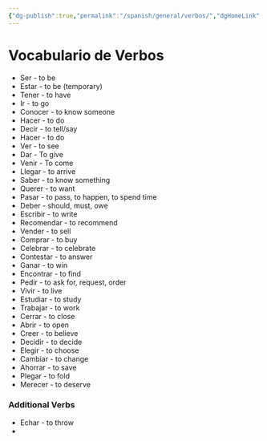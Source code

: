 ```yaml
---
{"dg-publish":true,"permalink":"/spanish/general/verbos/","dgHomeLink":true,"dgPassFrontmatter":false,"dgShowLocalGraph":true}
---
```


# Vocabulario de Verbos
- Ser - to be
- Estar - to be (temporary)
- Tener - to have
- Ir - to go
- Conocer - to know someone
- Hacer - to do
- Decir - to tell/say
- Hacer - to do
- Ver - to see
- Dar - To give
- Venir - To come
- Llegar - to arrive
- Saber - to know something
- Querer - to want
- Pasar - to pass, to happen, to spend time
- Deber - should, must, owe
- Escribir - to write
- Recomendar - to recommend
- Vender - to sell
- Comprar - to buy
- Celebrar - to celebrate
- Contestar - to answer
- Ganar - to win
- Encontrar - to find
- Pedir - to ask for, request, order
- Vivir - to live
- Estudiar - to study
- Trabajar - to work
- Cerrar - to close
- Abrir - to open
- Creer - to believe
- Decidir - to decide
- Elegir - to choose
- Cambiar - to change
- Ahorrar - to save
- Plegar - to fold
- Merecer - to deserve

### Additional Verbs
- Echar - to throw
- 
